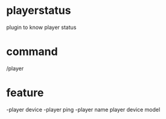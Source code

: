 # playerstatus
plugin to know player status

# command

/player <name>
  
  # feature
  
  -player device
  -player ping
  -player name
  player device model
